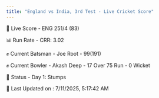 ```yaml
---
title: "England vs India, 3rd Test - Live Cricket Score"
---
```


🔴 Live Score - ENG 251/4 (83)  

📊 Run Rate - CRR: 3.02  

✊ Current Batsman - Joe Root - 99(191)  

✊ Current Bowler - Akash Deep - 17 Over 75 Run - 0 Wicket  

📑 Status - Day 1: Stumps

📝 Last Updated on : 7/11/2025, 5:17:42 AM  

